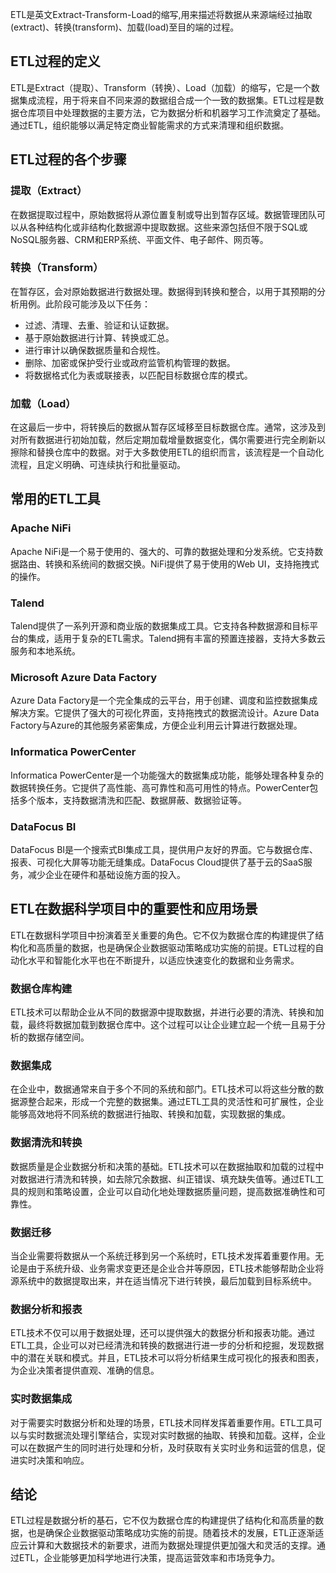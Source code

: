 ETL是英文Extract-Transform-Load的缩写,用来描述将数据从来源端经过抽取(extract)、转换(transform)、加载(load)至目的端的过程。

## ETL过程的定义

ETL是Extract（提取）、Transform（转换）、Load（加载）的缩写，它是一个数据集成流程，用于将来自不同来源的数据组合成一个一致的数据集。ETL过程是数据仓库项目中处理数据的主要方法，它为数据分析和机器学习工作流奠定了基础。通过ETL，组织能够以满足特定商业智能需求的方式来清理和组织数据。

## ETL过程的各个步骤

### 提取（Extract）

在数据提取过程中，原始数据将从源位置复制或导出到暂存区域。数据管理团队可以从各种结构化或非结构化数据源中提取数据。这些来源包括但不限于SQL或NoSQL服务器、CRM和ERP系统、平面文件、电子邮件、网页等。

### 转换（Transform）

在暂存区，会对原始数据进行数据处理。数据得到转换和整合，以用于其预期的分析用例。此阶段可能涉及以下任务：

- 过滤、清理、去重、验证和认证数据。
- 基于原始数据进行计算、转换或汇总。
- 进行审计以确保数据质量和合规性。
- 删除、加密或保护受行业或政府监管机构管理的数据。
- 将数据格式化为表或联接表，以匹配目标数据仓库的模式。

### 加载（Load）

在这最后一步中，将转换后的数据从暂存区域移至目标数据仓库。通常，这涉及到对所有数据进行初始加载，然后定期加载增量数据变化，偶尔需要进行完全刷新以擦除和替换仓库中的数据。对于大多数使用ETL的组织而言，该流程是一个自动化流程，且定义明确、可连续执行和批量驱动。

## 常用的ETL工具

### Apache NiFi

Apache NiFi是一个易于使用的、强大的、可靠的数据处理和分发系统。它支持数据路由、转换和系统间的数据交换。NiFi提供了易于使用的Web UI，支持拖拽式的操作。

### Talend

Talend提供了一系列开源和商业版的数据集成工具。它支持各种数据源和目标平台的集成，适用于复杂的ETL需求。Talend拥有丰富的预置连接器，支持大多数云服务和本地系统。

### Microsoft Azure Data Factory

Azure Data Factory是一个完全集成的云平台，用于创建、调度和监控数据集成解决方案。它提供了强大的可视化界面，支持拖拽式的数据流设计。Azure Data Factory与Azure的其他服务紧密集成，方便企业利用云计算进行数据处理。

### Informatica PowerCenter

Informatica PowerCenter是一个功能强大的数据集成功能，能够处理各种复杂的数据转换任务。它提供了高性能、高可靠性和高可用性的特点。PowerCenter包括多个版本，支持数据清洗和匹配、数据屏蔽、数据验证等。

### DataFocus BI

DataFocus BI是一个搜索式BI集成工具，提供用户友好的界面。它与数据仓库、报表、可视化大屏等功能无缝集成。DataFocus Cloud提供了基于云的SaaS服务，减少企业在硬件和基础设施方面的投入。

## ETL在数据科学项目中的重要性和应用场景

ETL在数据科学项目中扮演着至关重要的角色。它不仅为数据仓库的构建提供了结构化和高质量的数据，也是确保企业数据驱动策略成功实施的前提。ETL过程的自动化水平和智能化水平也在不断提升，以适应快速变化的数据和业务需求。

### 数据仓库构建

ETL技术可以帮助企业从不同的数据源中提取数据，并进行必要的清洗、转换和加载，最终将数据加载到数据仓库中。这个过程可以让企业建立起一个统一且易于分析的数据存储空间。

### 数据集成

在企业中，数据通常来自于多个不同的系统和部门。ETL技术可以将这些分散的数据源整合起来，形成一个完整的数据集。通过ETL工具的灵活性和可扩展性，企业能够高效地将不同系统的数据进行抽取、转换和加载，实现数据的集成。

### 数据清洗和转换

数据质量是企业数据分析和决策的基础。ETL技术可以在数据抽取和加载的过程中对数据进行清洗和转换，如去除冗余数据、纠正错误、填充缺失值等。通过ETL工具的规则和策略设置，企业可以自动化地处理数据质量问题，提高数据准确性和可靠性。

### 数据迁移

当企业需要将数据从一个系统迁移到另一个系统时，ETL技术发挥着重要作用。无论是由于系统升级、业务需求变更还是企业合并等原因，ETL技术能够帮助企业将源系统中的数据提取出来，并在适当情况下进行转换，最后加载到目标系统中。

### 数据分析和报表

ETL技术不仅可以用于数据处理，还可以提供强大的数据分析和报表功能。通过ETL工具，企业可以对已经清洗和转换的数据进行进一步的分析和挖掘，发现数据中的潜在关联和模式。并且，ETL技术可以将分析结果生成可视化的报表和图表，为企业决策者提供直观、准确的信息。

### 实时数据集成

对于需要实时数据分析和处理的场景，ETL技术同样发挥着重要作用。ETL工具可以与实时数据流处理引擎结合，实现对实时数据的抽取、转换和加载。这样，企业可以在数据产生的同时进行处理和分析，及时获取有关实时业务和运营的信息，促进实时决策和响应。

## 结论

ETL过程是数据分析的基石，它不仅为数据仓库的构建提供了结构化和高质量的数据，也是确保企业数据驱动策略成功实施的前提。随着技术的发展，ETL正逐渐适应云计算和大数据技术的新要求，进而为数据处理提供更加强大和灵活的支撑。通过ETL，企业能够更加科学地进行决策，提高运营效率和市场竞争力。